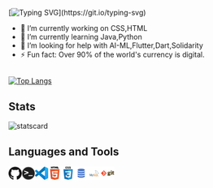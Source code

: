 [![Typing SVG](https://readme-typing-svg.demolab.com?font=Poppins&pause=1000&color=2ED1DF&width=435&lines=Welcome+to+My+Portfolio!)](https://git.io/typing-svg)

- 🔭 I’m currently working on CSS,HTML
- 🌱 I’m currently learning Java,Python
- 🤔 I’m looking for help with  AI-ML,Flutter,Dart,Solidarity
- ⚡ Fun fact:  Over 90% of the world's currency is digital.


## 
[![Top Langs](https://github-readme-stats.vercel.app/api/top-langs/?username=TechTronixx&layout=compact&bg_color=FFFFFF00&title_color=33C9FF&text_color=f0fafa)](https://github.com/anuraghazra/github-readme-stats)

## Stats
![statscard](https://github-readme-stats.vercel.app/api?username=TechTronixx&&show_icons=true&title_color=33C9FF&icon_color=33C9FF&text_color=f0fafa&bg_color=FFFFFF00)

## Languages and Tools
<img align="left" alt="GitHub" width="26px" src="https://raw.githubusercontent.com/github/explore/78df643247d429f6cc873026c0622819ad797942/topics/github/github.png" />
<img align="left" alt="Terminal" width="26px" src="https://raw.githubusercontent.com/github/explore/80688e429a7d4ef2fca1e82350fe8e3517d3494d/topics/terminal/terminal.png" />
<img align="left" alt="Visual Studio Code" width="26px" src="https://raw.githubusercontent.com/github/explore/80688e429a7d4ef2fca1e82350fe8e3517d3494d/topics/visual-studio-code/visual-studio-code.png" />
<img align="left" alt="HTML5" width="26px" src="https://raw.githubusercontent.com/github/explore/80688e429a7d4ef2fca1e82350fe8e3517d3494d/topics/html/html.png" />
<img align="left" alt="CSS3" width="26px" src="https://raw.githubusercontent.com/github/explore/80688e429a7d4ef2fca1e82350fe8e3517d3494d/topics/css/css.png" />
<img align="left" alt="SQL" width="26px" src="https://raw.githubusercontent.com/github/explore/80688e429a7d4ef2fca1e82350fe8e3517d3494d/topics/sql/sql.png" />
<img align="left" alt="MySQL" width="26px" src="https://raw.githubusercontent.com/github/explore/80688e429a7d4ef2fca1e82350fe8e3517d3494d/topics/mysql/mysql.png" />
<img align="left" alt="Git" width="26px" src="https://raw.githubusercontent.com/github/explore/80688e429a7d4ef2fca1e82350fe8e3517d3494d/topics/git/git.png" />

